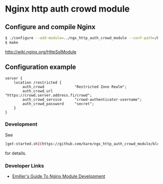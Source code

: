 # Nginx http auth crowd module

## Configure and compile Nginx

```bash
$ ./configure --add-module=../ngx_http_auth_crowd_module --conf-path=/Users/kare/nginx-crowd/ngx_http_auth_crowd_module/conf/nginx.conf --with-debug --with-http_ssl_module
$ make
```
http://wiki.nginx.org/HttpSslModule

## Configuration example

```
server {
    location /restricted {
        auth_crowd              "Restricted Zone Realm";
        auth_crowd_url          "https://crowd.server.address.fi/crowd";
        auth_crowd_service      "crowd-authenticator-username";
        auth_crowd_password     "secret";
    }
}
```
### Development
 See
 ```bash
 [get-started.sh](https://github.com/kare/ngx_http_auth_crowd_module/blob/master/get-started.sh)
 ```
 for details.
### Developer Links
 * [Emiller's Guide To Nginx Module
         Development](http://www.evanmiller.org/nginx-modules-guide.html)
